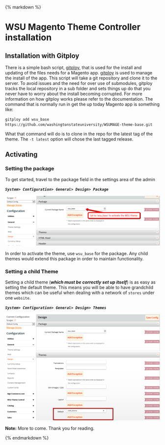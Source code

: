 {% markdown %}
# WSU Magento Theme Controller installation

## Installation with Gitploy
There is a simple bash script, [gitploy](https://github.com/jeremyBass/gitploy), that is used for the install and updating of the files needs for a Magento app.  [gitploy](https://github.com/jeremyBass/gitploy) is used to manage the install of the app.  This script will take a git repository and clone it to the server.  To avoid issues and the need for over use of submodules, gitploy tracks the local repository in a sub folder and sets things up do that you never have to worry about the install becoming corrupted.  For more information on how gitploy works please refer to the documentation.  The command that is normally run in get the up today Magento app is something like:

`gitploy add wsu_base https://github.com/washingtonstateuniversity/WSUMAGE-theme-base.git`

What that command will do is to clone in the repo for the latest tag of the theme.  The `-t latest` option will chose the last tagged release. 

## Activating

### Setting the package
To get started, travel to the package field in the settings area of the admin

***`System> Configuration> General> Design> Package`***

![set the package](site/images/set-the-theme-package.png)

In order to activate the theme, use `wsu_base` for the package.  Any child themes would extend this package in order to maintain functionality.

### Setting a child Theme
Setting a child theme (***which must be correctly set up itself***) is as easy as setting the default theme.  This means you will be able to have grandchild themes which can be useful when dealing with a network of `stores` under one `website`.

***`System> Configuration> General> Design> Themes`***

![set child theme](site/images/set-the-theme-child.png)


**Note:** More to come. Thank you for reading.
	
{% endmarkdown %}
